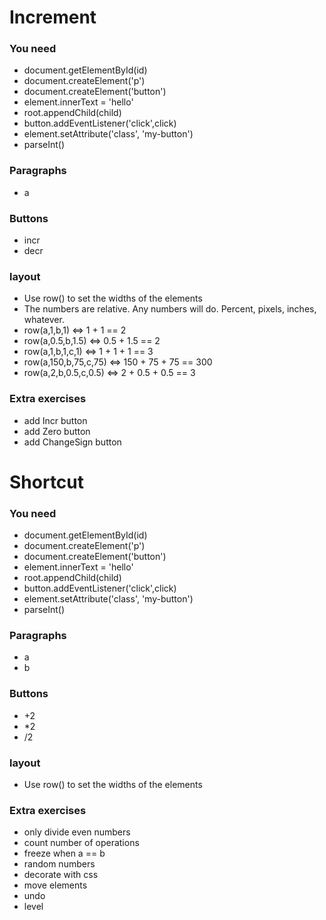 # Increment

### You need
* document.getElementById(id)
* document.createElement('p')
* document.createElement('button')
* element.innerText = 'hello'
* root.appendChild(child)
* button.addEventListener('click',click)
* element.setAttribute('class', 'my-button')
* parseInt()

### Paragraphs
* a

### Buttons
* incr
* decr

### layout

* Use row() to set the widths of the elements
* The numbers are relative. Any numbers will do. Percent, pixels, inches, whatever.
* row(a,1,b,1) <=> 1 + 1 == 2
* row(a,0.5,b,1.5) <=> 0.5 + 1.5 == 2
* row(a,1,b,1,c,1) <=> 1 + 1 + 1 == 3
* row(a,150,b,75,c,75) <=> 150 + 75 + 75 == 300
* row(a,2,b,0.5,c,0.5) <=> 2 + 0.5 + 0.5 == 3

### Extra exercises
* add Incr button
* add Zero button
* add ChangeSign button

# Shortcut

### You need
* document.getElementById(id)
* document.createElement('p')
* document.createElement('button')
* element.innerText = 'hello'
* root.appendChild(child)
* button.addEventListener('click',click)
* element.setAttribute('class', 'my-button')
* parseInt()

### Paragraphs
* a
* b

### Buttons
* +2
* *2
* /2

### layout

* Use row() to set the widths of the elements

### Extra exercises
* only divide even numbers
* count number of operations
* freeze when a == b
* random numbers
* decorate with css
* move elements
* undo
* level

